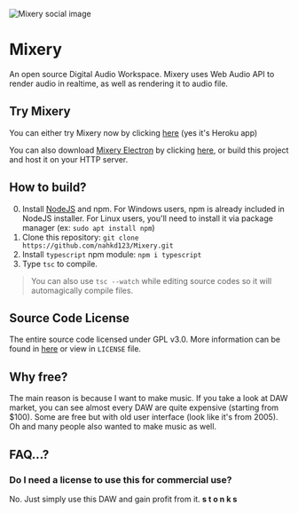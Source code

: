 ![Mixery social image](https://repository-images.githubusercontent.com/297007305/08d88a00-0bbf-11eb-8242-db9749473e69 "Mixery")

# Mixery
An open source Digital Audio Workspace. Mixery uses Web Audio API to render audio in realtime, as well as rendering it to audio file.

## Try Mixery
You can either try Mixery now by clicking [here](https://mixery-web.herokuapp.com/) (yes it's Heroku app)

You can also download [Mixery Electron](https://github.com/nahkd123/Mixery-Electron) by clicking [here](https://github.com/nahkd123/Mixery-Electron/releases), or build this project and host it on your HTTP server.

## How to build?
0. Install [NodeJS](https://nodejs.org/en/) and npm. For Windows users, npm is already included in NodeJS installer. For Linux users, you'll need to install it via package manager (ex: ``sudo apt install npm``)
1. Clone this repository: ``git clone https://github.com/nahkd123/Mixery.git``
2. Install ``typescript`` npm module: ``npm i typescript``
3. Type ``tsc`` to compile.

> You can also use ``tsc --watch`` while editing source codes so it will automagically compile files.

## Source Code License
The entire source code licensed under GPL v3.0. More information can be found in [here](https://www.gnu.org/licenses/gpl-3.0.html) or view in ``LICENSE`` file.

## Why free?
The main reason is because I want to make music. If you take a look at DAW market, you can see almost every DAW are quite expensive (starting from $100). Some are free but with old user interface (look like it's from 2005). Oh and many people also wanted to make music as well.

## FAQ...?
### Do I need a license to use this for commercial use?
No. Just simply use this DAW and gain profit from it. **s t o n k s**
